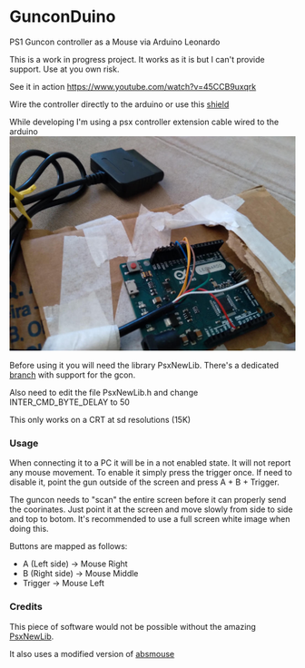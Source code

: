 # GunconDuino

PS1 Guncon controller as a Mouse via Arduino Leonardo

This is a work in progress project. It works as it is but I can't provide support.
Use at you own risk.

See it in action
https://www.youtube.com/watch?v=45CCB9uxqrk

Wire the controller directly to the arduino or use this [shield](https://github.com/SukkoPera/PsxControllerShield)

While developing I'm using a psx controller extension cable wired to the arduino
![device](docs/img01.jpg)

Before using it you will need the library PsxNewLib.
There's a dedicated [branch](https://github.com/SukkoPera/PsxNewLib/tree/guncon_support) with support for the gcon.

Also need to edit the file PsxNewLib.h and change INTER_CMD_BYTE_DELAY to 50

This only works on a CRT at sd resolutions (15K)

### Usage

When connecting it to a PC it will be in a not enabled state. It will not report any mouse movement.
To enable it simply press the trigger once.
If need to disable it, point the gun outside of the screen and press A + B + Trigger.

The guncon needs to "scan" the entire screen before it can properly send the coorinates.
Just point it at the screen and move slowly from side to side and top to botom.
It's recommended to use a full screen white image when doing this.

Buttons are mapped as follows:
* A (Left side) -> Mouse Right
* B (Right side) -> Mouse Middle
* Trigger -> Mouse Left
 
### Credits
This piece of software would not be possible without the amazing [PsxNewLib](https://github.com/SukkoPera/PsxNewLib).

It also uses a modified version of [absmouse](https://github.com/jonathanedgecombe/absmouse)
